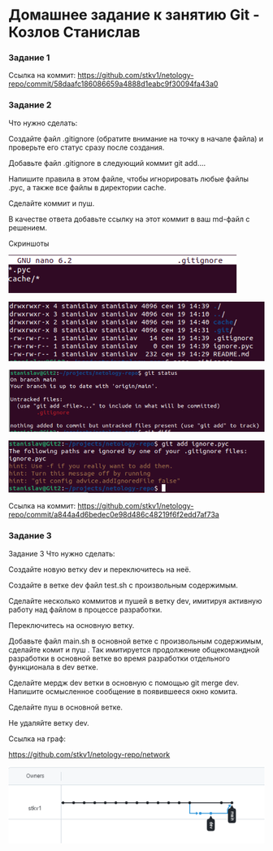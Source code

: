 # Домашнее задание к занятию Git - Козлов Станислав

### Задание 1
Ссылка на коммит:
https://github.com/stkv1/netology-repo/commit/58daafc186086659a4888d1eabc9f30094fa43a0

### Задание 2
Что нужно сделать:

Создайте файл .gitignore (обратите внимание на точку в начале файла) и проверьте его статус сразу после создания.

Добавьте файл .gitignore в следующий коммит git add....

Напишите правила в этом файле, чтобы игнорировать любые файлы .pyc, а также все файлы в директории cache.

Сделайте коммит и пуш.

В качестве ответа добавьте ссылку на этот коммит в ваш md-файл с решением.

Скриншоты

![gitignore](https://github.com/stkv1/netology-repo/blob/main/img/205.PNG)

![list files](https://github.com/stkv1/netology-repo/blob/main/img/206.PNG)

![status](https://github.com/stkv1/netology-repo/blob/main/img/207.PNG)

![ignoring when git add](https://github.com/stkv1/netology-repo/blob/main/img/208.PNG)

Ссылка на коммит:
https://github.com/stkv1/netology-repo/commit/a844a4d6bedec0e98d486c48219f6f2edd7af73a

### Задание 3
Задание 3
Что нужно сделать:

Создайте новую ветку dev и переключитесь на неё.

Создайте в ветке dev файл test.sh с произвольным содержимым.

Сделайте несколько коммитов и пушей в ветку dev, имитируя активную работу над файлом в процессе разработки.

Переключитесь на основную ветку.

Добавьте файл main.sh в основной ветке с произвольным содержимым, сделайте комит и пуш . Так имитируется продолжение общекомандной разработки в основной ветке во время разработки отдельного функционала в dev ветке.

Сделайте мердж dev ветки в основную с помощью git merge dev. Напишите осмысленное сообщение в появившееся окно комита.

Сделайте пуш в основной ветке.

Не удаляйте ветку dev.

Ссылка на граф:

https://github.com/stkv1/netology-repo/network

![network](https://github.com/stkv1/netology-repo/blob/main/img/310.PNG)




